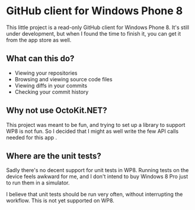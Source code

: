 # GitHub client for Windows Phone 8

This little project is a read-only GitHub client for Windows Phone 8.
It's still under development, but when I found the time to finish it,
you can get it from the app store as well.

## What can this do?
* Viewing your repositories
* Browsing and viewing source code files
* Viewing diffs in your commits
* Checking your commit history

## Why not use OctoKit.NET?

This project was meant to be fun, and trying to set up a library to
support WP8 is not fun. So I decided that I might as well write the few 
API calls needed for this app .

## Where are the unit tests?

Sadly there's no decent support for unit tests in WP8. Running tests
on the device feels awkward for me, and I don't intend to buy Windows 8 Pro
just to run them in a simulator.

I believe that unit tests should be run very often, without interrupting the
workflow. This is not yet supported on WP8.